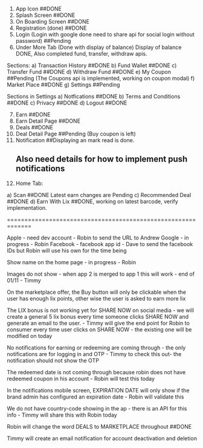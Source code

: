 1. App Icon ##DONE
2. Splash Screen ##DONE
3. On Boarding Screen ##DONE
4. Registration (done) ##DONE
5. Login (Login with google done need to share api for social login without password) ##Pending
6. Under More Tab (Done with display of balance) Display of balance DONE, Also completed fund, transfer, withdraw apis.

Sections:
a) Transaction History ##DONE
b) Fund Wallet ##DONE
c) Transfer Fund ##DONE
d) Withdraw Fund ##DONE
e) My Coupon ##Pending (The Coupons api is implemented, working on coupon modal)
f) Market Place ##DONE
g) Settings ##Pending

Sections in Settings 
a) Notfications ##DONE
b) Terms and Conditions ##DONE
c) Privacy ##DONE
d) Logout ##DONE


7. Earn ##DONE 
8. Earn Detail Page ##DONE 
8. Deals ##DONE
9. Deal Detail Page ##Pending (Buy coupon is left)
11. Notification ##Displaying an mark read is done.
    ## Also need details for how to implement push notifications
12. Home Tab:

a) Scan
##DONE Latest earn changes are Pending
c) Recommended Deal
##DONE
d) Earn With Lix ##DONE, working on latest barcode, verify implementation.

=============================================================

Apple - need dev account - Robin to send the URL to Andrew
Google - in progress - Robin
Facebook - facebook app id - Dave to send the facebook IDs but Robin will use his own for the time being

Show name on the home page - in progress - Robin

Images do not show -   when app 2 is merged to app 1 this will work - end of 01/11 - Timmy

On the marketplace offer, the Buy button will only be clickable  when the user has enough lix points, other wise the user is asked to earn more lix

The LIX bonus is not working yet for SHARE NOW on social media - we will create a general 5 lix bonus every time someone clicks SHARE NOW and generate an email to the user. - Timmy will give the end point for Robin to consumer every time user clicks on SHARE NOW - the existing one will be modified on today

No notifications for earning or redeeming are coming through - the only notifications are for logging in and OTP - Timmy to check this out- the notification should not show the OTP

The redeemed date is not coming through because robin does not have redeemed coupon in his account - Robin will test this today

In the notifications mobile screen, EXPIRATION DATE will only show if the brand admin has configured an expiration date - Robin will validate this

We do not have country-code showing in the ap - there is an API for this info - Timmy will share this with Robin today

Robin will change the word DEALS to MARKETPLACE throughout ##DONE

Timmy will create an email notification for account deactivation and deletion